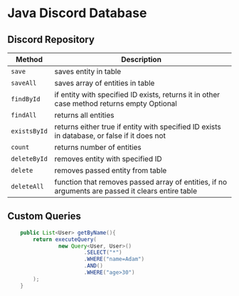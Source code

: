 # Java Discord Database




## Discord Repository

| Method       | Description                                                                                       |
|--------------|---------------------------------------------------------------------------------------------------|
| `save`       | saves entity in table                                                                             |
| `saveAll`    | saves array of entities in table                                                                  |
| `findById`   | if entity with specified ID exists, returns it in other case method returns empty Optional        |
| `findAll`    | returns all entities                                                                              |
| `existsById` | returns either true if entity with specified ID exists in database, or false if it does not       |
| `count`      | returns number of entities                                                                        |
| `deleteById` | removes entity with specified ID                                                                  |
| `delete `    | removes passed entity from table                                                                  |
| `deleteAll`  | function that removes passed array of entities, if no arguments are passed it clears entire table |


## Custom Queries

```java
    public List<User> getByName(){
        return executeQuery(
                new Query<User, User>()
                        .SELECT("*")
                        .WHERE("name=Adam")
                        .AND()
                        .WHERE("age>30")
        );
    }
```